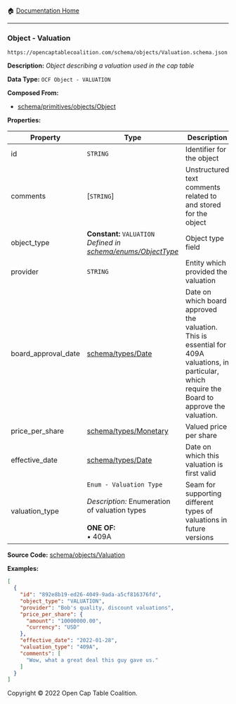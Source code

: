 :house: [Documentation Home](https://naveedn.github.io/Open-Cap-Format-OCF)

---

### Object - Valuation

`https://opencaptablecoalition.com/schema/objects/Valuation.schema.json`

**Description:** _Object describing a valuation used in the cap table_

**Data Type:** `OCF Object - VALUATION`

**Composed From:**

- [schema/primitives/objects/Object](https://naveedn.github.io/Open-Cap-Format-OCF/schema/primitives/objects/Object)

**Properties:**

| Property            | Type                                                                                                                                        | Description                                                                                                                                         | Required   |
| ------------------- | ------------------------------------------------------------------------------------------------------------------------------------------- | --------------------------------------------------------------------------------------------------------------------------------------------------- | ---------- |
| id                  | `STRING`                                                                                                                                    | Identifier for the object                                                                                                                           | `REQUIRED` |
| comments            | [`STRING`]                                                                                                                                  | Unstructured text comments related to and stored for the object                                                                                     | -          |
| object_type         | **Constant:** `VALUATION`</br>_Defined in [schema/enums/ObjectType](https://naveedn.github.io/Open-Cap-Format-OCF/schema/enums/ObjectType)_ | Object type field                                                                                                                                   | `REQUIRED` |
| provider            | `STRING`                                                                                                                                    | Entity which provided the valuation                                                                                                                 | -          |
| board_approval_date | [schema/types/Date](https://naveedn.github.io/Open-Cap-Format-OCF/schema/types/Date)                                                        | Date on which board approved the valuation. This is essential for 409A valuations, in particular, which require the Board to approve the valuation. | -          |
| price_per_share     | [schema/types/Monetary](https://naveedn.github.io/Open-Cap-Format-OCF/schema/types/Monetary)                                                | Valued price per share                                                                                                                              | `REQUIRED` |
| effective_date      | [schema/types/Date](https://naveedn.github.io/Open-Cap-Format-OCF/schema/types/Date)                                                        | Date on which this valuation is first valid                                                                                                         | `REQUIRED` |
| valuation_type      | `Enum - Valuation Type`</br></br>_Description:_ Enumeration of valuation types</br></br>**ONE OF:** </br>&bull; 409A                        | Seam for supporting different types of valuations in future versions                                                                                | `REQUIRED` |

**Source Code:** [schema/objects/Valuation](https://github.com/Open-Cap-Table-Coalition/Open-Cap-Format-OCF/blob/main/schema/objects/Valuation.schema.json)

**Examples:**

```json
[
  {
    "id": "892e8b19-ed26-4049-9ada-a5cf816376fd",
    "object_type": "VALUATION",
    "provider": "Bob's quality, discount valuations",
    "price_per_share": {
      "amount": "10000000.00",
      "currency": "USD"
    },
    "effective_date": "2022-01-28",
    "valuation_type": "409A",
    "comments": [
      "Wow, what a great deal this guy gave us."
    ]
  }
]
```

Copyright © 2022 Open Cap Table Coalition.
